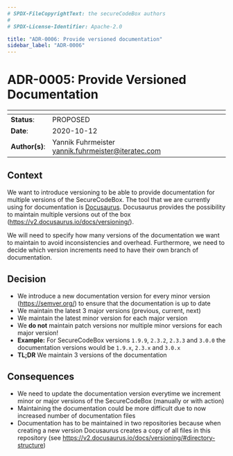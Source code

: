 ```yaml
---
# SPDX-FileCopyrightText: the secureCodeBox authors
#
# SPDX-License-Identifier: Apache-2.0

title: "ADR-0006: Provide versioned documentation"
sidebar_label: "ADR-0006"
---
```

# ADR-0005: Provide Versioned Documentation

| <!-- -->       | <!-- -->                                             |
|----------------|------------------------------------------------------|
| **Status**:    | PROPOSED                                             |
| **Date**:      | 2020-10-12                                           |
| **Author(s)**: | Yannik Fuhrmeister <yannik.fuhrmeister@iteratec.com> |

## Context

We want to introduce versioning to be able to provide documentation for multiple versions of the SecureCodeBox. The tool that we are currently using for documentation is [Docusaurus](https://v2.docusaurus.io/). Docusaurus provides the possibility to maintain multiple versions out of the box (<https://v2.docusaurus.io/docs/versioning/>).

We will need to specify how many versions of the documentation we want to maintain to avoid inconsistencies and overhead. Furthermore, we need to decide which version increments need to have their own branch of documentation.

## Decision

- We introduce a new documentation version for every minor version (<https://semver.org/>) to ensure that the documentation is up to date
- We maintain the latest 3 major versions (previous, current, next)
- We maintain the latest minor version for each major version
- We **do not** maintain patch versions nor multiple minor versions for each major version!
- **Example:** For SecureCodeBox versions `1.9.9`, `2.3.2`, `2.3.3` and `3.0.0` the documentation versions would be `1.9.x`, `2.3.x` and `3.0.x`
- **TL;DR** We maintain 3 versions of the documentation

## Consequences

- We need to update the documentation version everytime we increment minor or major versions of the SecureCodeBox (manually or with action)
- Maintaining the documentation could be more difficult due to now increased number of documentation files
- Documentation has to be maintained in two repositories because when creating a new version Docusaurus creates a copy of all files in this repository (see <https://v2.docusaurus.io/docs/versioning/#directory-structure>)
